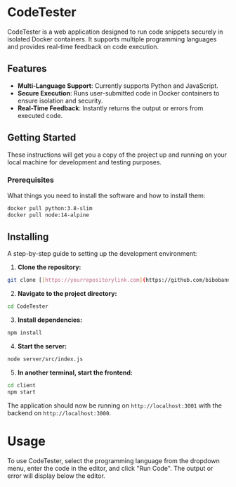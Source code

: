 # CodeTester

CodeTester is a web application designed to run code snippets securely in isolated Docker containers. It supports multiple programming languages and provides real-time feedback on code execution.

## Features

- **Multi-Language Support**: Currently supports Python and JavaScript.
- **Secure Execution**: Runs user-submitted code in Docker containers to ensure isolation and security.
- **Real-Time Feedback**: Instantly returns the output or errors from executed code.

## Getting Started

These instructions will get you a copy of the project up and running on your local machine for development and testing purposes.

### Prerequisites

What things you need to install the software and how to install them:

```bash
docker pull python:3.8-slim
docker pull node:14-alpine
```

## Installing

A step-by-step guide to setting up the development environment:

1. **Clone the repository:**
```bash
git clone [[https://yourrepositorylink.com](https://github.com/bibobanna/React-Code-Tester](https://github.com/bibobanna/React-Code-Tester/tree/main)
```
2. **Navigate to the project directory:**
```bash
cd CodeTester
```
3. **Install dependencies:**
```bash
npm install
```
4. **Start the server:**
```bash
node server/src/index.js
```
5. **In another terminal, start the frontend:**
```bash
cd client
npm start
```

The application should now be running on `http://localhost:3001` with the backend on `http://localhost:3000`.

# Usage
To use CodeTester, select the programming language from the dropdown menu, enter the code in the editor, and click "Run Code". The output or error will display below the editor.


